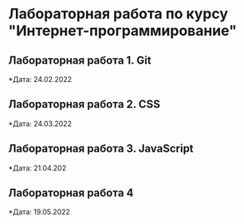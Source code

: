 # Лабораторная работа по курсу "Интернет-программирование"

## Лабораторная работа 1. Git

*Дата: 24.02.2022

## Лабораторная работа 2. CSS

*Дата: 24.03.2022

## Лабораторная работа 3. JavaScript

*Дата: 21.04.202

## Лабораторная работа 4

*Дата: 19.05.2022